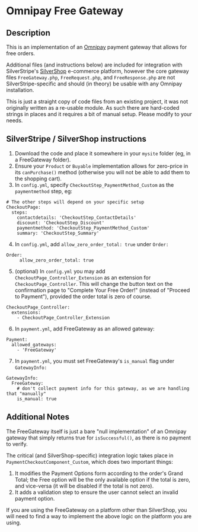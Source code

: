 # Omnipay Free Gateway

## Description

This is an implementation of an [Omnipay](https://github.com/thephpleague/omnipay) payment gateway that allows for free orders.

Additional files (and instructions below) are included for integration with SilverStripe's [SilverShop](https://github.com/silvershop/silvershop-core) e-commerce platform, however the core gateway files `FreeGateway.php`, `FreeRequest.php`, and `FreeResponse.php` are not SilverStripe-specific and should (in theory) be usable with any Omnipay installation.

This is just a straight copy of code files from an existing project, it was not originally written as a re-usable module.  As such there are hard-coded strings in places and it requires a bit of manual setup.  Please modify to your needs.

## SilverStripe / SilverShop instructions

1. Download the code and place it somewhere in your `mysite` folder (eg, in a FreeGateway folder).
2. Ensure your `Product` or `Buyable` implementation allows for zero-price in its `canPurchase()` method (otherwise you will not be able to add them to the shopping cart).
3. In `config.yml`, specify `CheckoutStep_PaymentMethod_Custom` as the `paymentmethod` step, eg:
```
# The other steps will depend on your specific setup
CheckoutPage:
  steps:
    contactdetails: 'CheckoutStep_ContactDetails'
    discount: 'CheckoutStep_Discount'
    paymentmethod: 'CheckoutStep_PaymentMethod_Custom'
    summary: 'CheckoutStep_Summary'
```
4. In `config.yml`, add `allow_zero_order_total: true` under `Order:`
```
Order:
     allow_zero_order_total: true
```
5. (optional) In `config.yml` you may add `CheckoutPage_Controller_Extension` as an extension for `CheckoutPage_Controller`.  This will change the button text on the confirmation page to "Complete Your Free Order!" (instead of "Proceed to Payment"), provided the order total is zero of course.
```
CheckoutPage_Controller:
  extensions:
    - CheckoutPage_Controller_Extension
```
6. In `payment.yml`, add FreeGateway as an allowed gateway:
```
Payment:
  allowed_gateways:
    - 'FreeGateway'
```

7. In `payment.yml`, you must set FreeGateway's `is_manual` flag under `GatewayInfo:`
```
GatewayInfo:
  FreeGateway:
    # don't collect payment info for this gateway, as we are handling that "manually"
    is_manual: true
```

## Additional Notes

The FreeGateway itself is just a bare "null implementation" of an Omnipay gateway that simply returns true for `isSuccessful()`, as there is no payment to verify.

The critical (and SilverShop-specific) integration logic takes place in `PaymentCheckoutComponent_Custom`, which does two important things:

1. It modifies the Payment Options form according to the order's Grand Total; the Free option will be the only available option if the total is zero, and vice-versa (it will be disabled if the total is not zero).
2. It adds a validation step to ensure the user cannot select an invalid payment option.
 
If you are using the FreeGateway on a platform other than SilverShop, you will need to find a way to implement the above logic on the platform you are using.

